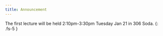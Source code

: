 ```yaml
---
title: Announcement
---
```


The first lecture will be held 2:10pm-3:30pm Tuesday Jan 21 in 306 Soda.
{: .fs-5 }
